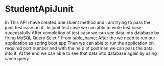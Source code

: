 # StudentApiJunit


In This API i have created one stuent method  and i am trying to pass the junit test case on it . 
In junit test case we can able to write test case successfully 
After completion of test case we can see data into database by firing MySQL Query
Selct * From table_name;
After the we need to run our application as spring boot app 
Then we can able to run the application on required port number and with the help of postman we can pass the data into it.
At the end we can able to see that data into database again by using same query.
